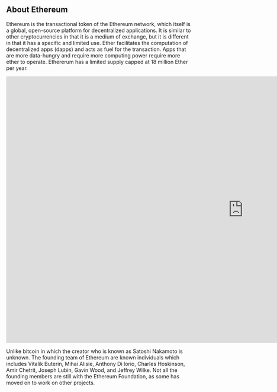 ## About Ethereum

Ethereum is the transactional token of the Ethereum network, which itself is a global, open-source platform for decentralized applications. It is similar to other cryptocurrencies in that it is a medium of exchange, but it is different in that it has a specific and limited use. Ether facilitates the computation of decentralized apps (dapps) and acts as fuel for the transaction. Apps that are more data-hungry and require more computing power require more ether to operate. Ethererum has a limited supply capped at 18 million Ether per year.

<iframe width="1280" height="720" src="https://www.youtube.com/watch?v=jxLkbJozKbY" frameborder="0" allow="accelerometer; autoplay; encrypted-media; gyroscope; picture-in-picture" allowfullscreen></iframe>

Unlike bitcoin in which the creator who is known as Satoshi Nakamoto is unknown. The founding team of Ethereum are known individuals which includes Vitalik Buterin, Mihai Alisie, Anthony Di lorio, Charles Hoskinson, Amir Chetrit, Joseph Lubin, Gavin Wood, and Jeffrey Wilke. Not all the founding members are still with the Ethereum Foundation, as some has moved on to work on other projects.
